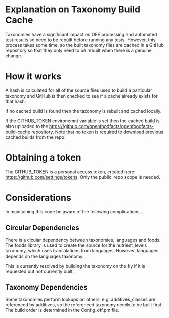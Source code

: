 # Explanation on Taxonomy Build Cache

Taxonomies have a significant impact on OFF processing and automated test results so need to be rebuilt before running any tests. However, this process takes some time, so the built taxonomy files are cached in a GitHub repository so that they only need to be rebuilt when there is a genuine change.

# How it works

A hash is calculated for all of the source files used to build a particular taxonomy and GitHub is then checked to see if a cache already exists for that hash.

If no cached build is found then the taxonomy is rebuilt and cached locally.

If the GITHUB_TOKEN environemnt variable is set then the cached build is also uploaded to the https://github.com/openfoodfacts/openfoodfacts-build-cache repository. Note that no token is required to download previous cached builds from the repo.

# Obtaining a token

The GITHUB_TOKEN is a personal access token, created here: https://github.com/settings/tokens. Only the public_repo scope is needed.

# Considerations

In maintaining this code be aware of the following complications...

## Circular Dependencies

There is a cicular dependency between taxonomies, languages and foods. The foods library is used to create the source for the nutrient_levels taxonomy, which uses transalations from languages. However, languages depends on the languages taxonomy...

This is currently resolved by building the taxonomy on the fly if it is requested but not currently built.

## Taxonomy Dependencies

Some taxonomies perform lookups on others, e.g. additives_classes are referenced by additives, so the referenced taxonomy needs to be built first. The build order is determined in the Config_off.pm file.
